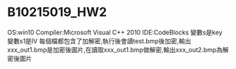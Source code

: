 # B10215019_HW2
OS:win10 Compiler:Microsoft Visual C++ 2010 IDE:CodeBlocks
變數s是key
變數s1是IV
每個檔都包含了加解密,執行後會讀test.bmp後加密,輸出xxx_out1.bmp是加密後圖片,在讀取xxx_out1.bmp做解密,輸出xxx_out2.bmp為解密後圖片
